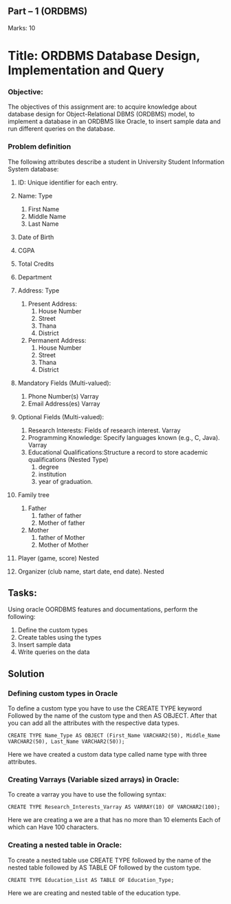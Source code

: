## Part – 1 (ORDBMS)
Marks: 10
# Title: ORDBMS Database Design, Implementation and Query

### Objective:
The objectives of this assignment are:
to acquire knowledge about database design for Object-Relational DBMS (ORDBMS) model,
to implement a database in an ORDBMS like Oracle,
to insert sample data and run different queries on the database.
### Problem definition
The following attributes describe a student in University Student Information System database:

1. ID: Unique identifier for each entry.
2. Name: Type
    1. First Name
    2. Middle Name
    3. Last Name
3. Date of Birth
4. CGPA
5. Total Credits
6. Department
7. Address: Type
    1. Present Address:
        1. House Number
        2. Street
        3. Thana
        4. District
    2. Permanent Address:
        1. House Number
        2. Street
        3. Thana
        4. District

3. Mandatory Fields (Multi-valued):
    1. Phone Number(s) Varray
    2. Email Address(es) Varray
4. Optional Fields (Multi-valued):
    1. Research Interests: Fields of research interest. Varray
    2. Programming Knowledge: Specify languages known (e.g., C, Java). Varray
    3. Educational Qualifications:Structure a record to store academic qualifications (Nested Type)
        1. degree
        2. institution
        3. year of graduation.
5. Family tree
    1. Father 
        1. father of father
        2. Mother of father
    2. Mother 
        1. father of Mother
        2. Mother of Mother
6. Player (game, score) Nested 
7. Organizer (club name, start date, end date). Nested


## Tasks:
Using oracle OORDBMS features and documentations, perform the following:
1. Define the custom types 
2. Create tables using the types
3. Insert sample data
4. Write queries on the data

## Solution

### Defining custom types in Oracle 

To define a custom type you have to use the CREATE TYPE keyword Followed by the name of the custom type and then AS OBJECT. After that you can add all the attributes with the respective data types.

``CREATE TYPE Name_Type AS OBJECT (First_Name VARCHAR2(50), Middle_Name VARCHAR2(50), Last_Name VARCHAR2(50));``

Here we have created a custom data type called name type with three attributes. 



### Creating Varrays (Variable sized arrays) in Oracle:
To create a varray you have to use the following syntax:

``CREATE TYPE Research_Interests_Varray AS VARRAY(10) OF VARCHAR2(100);`` 

Here we are creating a we are a that has no more than 10 elements Each of which can Have 100 characters. 

### Creating a nested table in Oracle: 
To create a nested table use CREATE TYPE followed by the name of the nested table followed by AS TABLE OF followed by the custom type. 

``CREATE TYPE Education_List AS TABLE OF Education_Type;``

Here we are creating and nested table of the education type. 
